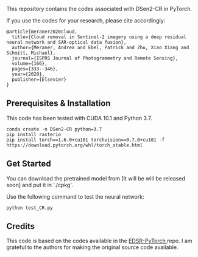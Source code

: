 This repository contains the codes associated with DSen2-CR in PyTorch.


If you use the codes for your research, please cite accordingly:

```
@article{meraner2020cloud,
  title={Cloud removal in Sentinel-2 imagery using a deep residual neural network and SAR-optical data fusion},
  author={Meraner, Andrea and Ebel, Patrick and Zhu, Xiao Xiang and Schmitt, Michael},
  journal={ISPRS Journal of Photogrammetry and Remote Sensing},
  volume={166},
  pages={333--346},
  year={2020},
  publisher={Elsevier}
}
``` 

## Prerequisites & Installation

This code has been tested with CUDA 10.1 and Python 3.7.

```
conda create -n DSen2-CR python=3.7
pip install rasterio
pip install torch==1.6.0+cu101 torchvision==0.7.0+cu101 -f https://download.pytorch.org/whl/torch_stable.html
```

## Get Started
You can download the pretrained model from [It will be will be released soon] and put it in './cpkg'.

Use the following command to test the neural network:
```
python test_CR.py
```

## Credits

This code is based on the codes available in the [EDSR-PyTorch
](https://github.com/sanghyun-son/EDSR-PyTorch) repo. I am grateful to the authors for making the original source code available.